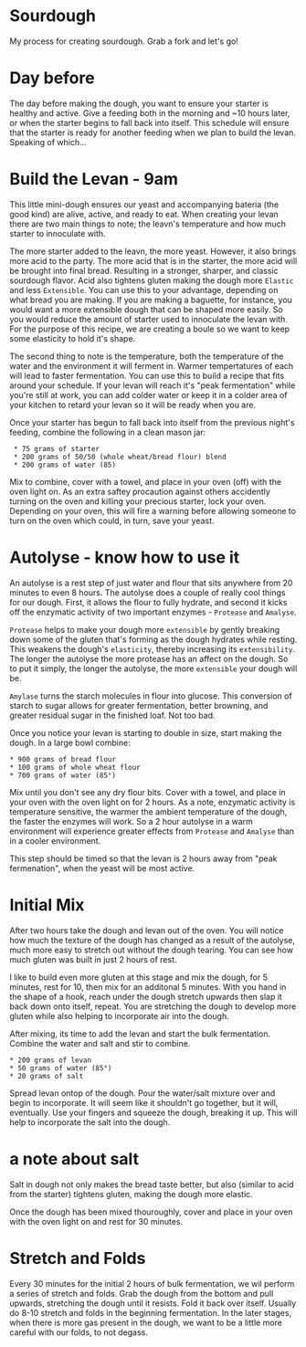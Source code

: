 # Sourdough
My process for creating sourdough. Grab a fork and let's go!

# Day before
The day before making the dough, you want to ensure your starter is healthy and active. Give a feeding both in the morning and ~10 hours later, or when the starter begins to fall back into itself. This schedule will ensure that the starter is ready for another feeding when we plan to build the levan. Speaking of which...

# Build the Levan - 9am
This little mini-dough ensures our yeast and accompanying bateria (the good kind) are alive, active, and ready to eat. When creating your levan there are two main things to note; the leavn's temperature and how much starter to innoculate with.

The more starter added to the leavn, the more yeast. However, it also brings more acid to the party. The more acid that is in the starter, the more acid will be brought into final bread. Resulting in a stronger, sharper, and classic sourdough flavor. Acid also tightens gluten making the dough more `Elastic` and less `Extensible`. You can use this to your advantage, depending on what bread you are making. If you are making a baguette, for instance, you would want a more extensible dough that can be shaped more easily. So you would reduce the amount of starter used to innoculate the levan with. For the purpose of this recipe, we are creating a boule so we want to keep some elasticity to hold it's shape.

The second thing to note is the temperature, both the temperature of the water and the environment it will ferment in. Warmer tempertatures of each will lead to faster fermentation. You can use this to build a recipe that fits around your schedule. If your levan will reach it's "peak fermentation" while you're still at work, you can add colder water or keep it in a colder area of your kitchen to retard your levan so it will be ready when you are. 

Once your starter has begun to fall back into itself from the previous night's feeding, combine the following in a clean mason jar:
```
 * 75 grams of starter
 * 200 grams of 50/50 (whole wheat/bread flour) blend
 * 200 grams of water (85)
```
Mix to combine, cover with a towel, and place in your oven (off) with the oven light on. As an extra saftey procaution against others accidently turning on the oven and killing your precious starter, lock your oven. Depending on your oven, this will fire a warning before allowing someone to turn on the oven which could, in turn, save your yeast. 

# Autolyse - know how to use it
An autolyse is a rest step of just water and flour that sits anywhere from 20 minutes to even 8 hours. The autolyse does a couple of really cool things for our dough. First, it allows the flour to fully hydrate, and second it kicks off the enzymatic activity of two important enzymes - `Protease` and `Amalyse`. 

`Protease` helps to make your dough more `extensible` by gently breaking down some of the gluten that's forming as the dough hydrates while resting. This weakens the dough's `elasticity`, thereby increasing its `extensibility`. The longer the autolyse the more protease has an affect on the dough. So to put it simply, the longer the autolyse, the more `extensible` your dough will be.

`Amylase` turns the starch molecules in flour into glucose. This conversion of starch to sugar allows for greater fermentation, better browning, and greater residual sugar in the finished loaf. Not too bad.

Once you notice your levan is starting to double in size, start making the dough. In a large bowl combine:
```
* 900 grams of bread flour
* 100 grams of whole wheat flour
* 700 grams of water (85°)
```
Mix until you don't see any dry flour bits. Cover with a towel, and place in your oven with the oven light on for 2 hours. As a note, enzymatic activity is temperature sensitive, the warmer the ambient temperature of the dough, the faster the enzymes will work. So a 2 hour autolyse in a warm environment will experience greater effects from `Protease` and `Amalyse` than in a cooler environment. 

This step should be timed so that the levan is 2 hours away from "peak fermenation", when the yeast will be most active.

# Initial Mix
After two hours take the dough and levan out of the oven. You will notice how much the texture of the dough has changed as a result of the autolyse, much more easy to stretch out without the dough tearing. You can see how much gluten was built in just 2 hours of rest. 

I like to build even more gluten at this stage and mix the dough, for 5 minutes, rest for 10, then mix for an additonal 5 minutes. With you hand in the shape of a hook, reach under the dough stretch upwards then slap it back down onto itself, repeat. You are stretching the dough to develop more gluten while also helping to incorporate air into the dough.

After mixing, its time to add the levan and start the bulk fermentation. Combine the water and salt and stir to combine.

```
* 200 grams of levan
* 50 grams of water (85°)
* 20 grams of salt
```

Spread levan ontop of the dough. Pour the water/salt mixture over and begin to incorporate. It will seem like it shouldn't go together, but it will, eventually. Use your fingers and squeeze the dough, breaking it up. This will help to incorporate the salt into the dough.

# a note about salt
Salt in dough not only makes the bread taste better, but also (similar to acid from the starter) tightens gluten, making the dough more elastic.

Once the dough has been mixed thouroughly, cover and place in your oven with the oven light on and rest for 30 minutes. 

# Stretch and Folds
Every 30 minutes for the initial 2 hours of bulk fermentation, we wil perform a series of stretch and folds. Grab the dough from the bottom and pull upwards, stretching the dough until it resists. Fold it back over itself. Usually do 8-10 stretch and folds in the beginning fermentation. In the later stages, when there is more gas present in the dough, we want to be a little more careful with our folds, to not degass.

